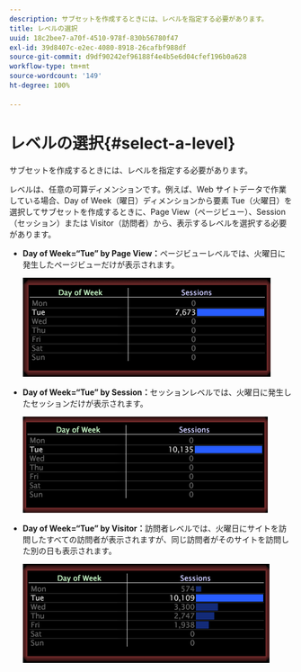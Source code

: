 ```yaml
---
description: サブセットを作成するときには、レベルを指定する必要があります。
title: レベルの選択
uuid: 18c2bee7-a70f-4510-978f-830b56780f47
exl-id: 39d8407c-e2ec-4080-8918-26cafbf988df
source-git-commit: d9df90242ef96188f4e4b5e6d04cfef196b0a628
workflow-type: tm+mt
source-wordcount: '149'
ht-degree: 100%

---
```


# レベルの選択{#select-a-level}

サブセットを作成するときには、レベルを指定する必要があります。

レベルは、任意の可算ディメンションです。例えば、Web サイトデータで作業している場合、Day of Week（曜日）ディメンションから要素 Tue（火曜日）を選択してサブセットを作成するときに、Page View（ページビュー）、Session（セッション）または Visitor（訪問者）から、表示するレベルを選択する必要があります。

* **Day of Week=“Tue” by Page View：**&#x200B;ページビューレベルでは、火曜日に発生したページビューだけが表示されます。

   ![](assets/vis_Subset_byPageView.png)

* **Day of Week=“Tue” by Session：**&#x200B;セッションレベルでは、火曜日に発生したセッションだけが表示されます。

   ![](assets/vis_Subset_bySession.png)

* **Day of Week=“Tue” by Visitor：**&#x200B;訪問者レベルでは、火曜日にサイトを訪問したすべての訪問者が表示されますが、同じ訪問者がそのサイトを訪問した別の日も表示されます。

   ![](assets/vis_Subset_byVisitor.png)
